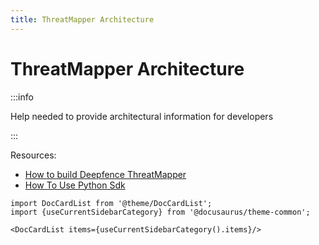 ```yaml
---
title: ThreatMapper Architecture
---
```


# ThreatMapper Architecture

:::info

Help needed to  provide architectural information for developers

:::

Resources:
 * [How to build Deepfence ThreatMapper](build)
 * [How To Use Python Sdk](https://github.com/deepfence/threatmapper-python-client/blob/main/README.md)

```mdx-code-block
import DocCardList from '@theme/DocCardList';
import {useCurrentSidebarCategory} from '@docusaurus/theme-common';

<DocCardList items={useCurrentSidebarCategory().items}/>
```